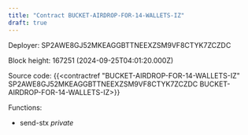 ```yaml
---
title: "Contract BUCKET-AIRDROP-FOR-14-WALLETS-IZ"
draft: true
---
```

Deployer: SP2AWE8GJ52MKEAGGBTTNEEXZSM9VF8CTYK7ZCZDC


 



Block height: 167251 (2024-09-25T04:01:20.000Z)

Source code: {{<contractref "BUCKET-AIRDROP-FOR-14-WALLETS-IZ" SP2AWE8GJ52MKEAGGBTTNEEXZSM9VF8CTYK7ZCZDC BUCKET-AIRDROP-FOR-14-WALLETS-IZ>}}

Functions:

* send-stx _private_

